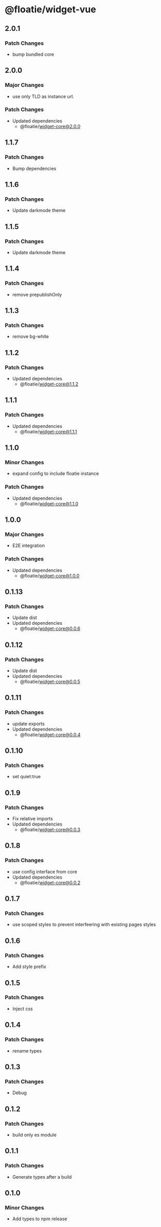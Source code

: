 # @floatie/widget-vue

## 2.0.1

### Patch Changes

- bump bundled core

## 2.0.0

### Major Changes

- use only TLD as instance url.

### Patch Changes

- Updated dependencies
  - @floatie/widget-core@2.0.0

## 1.1.7

### Patch Changes

- Bump dependencies

## 1.1.6

### Patch Changes

- Update darkmode theme

## 1.1.5

### Patch Changes

- Update darkmode theme

## 1.1.4

### Patch Changes

- remove prepublishOnly

## 1.1.3

### Patch Changes

- remove bg-white

## 1.1.2

### Patch Changes

- Updated dependencies
  - @floatie/widget-core@1.1.2

## 1.1.1

### Patch Changes

- Updated dependencies
  - @floatie/widget-core@1.1.1

## 1.1.0

### Minor Changes

- expand config to include floatie instance

### Patch Changes

- Updated dependencies
  - @floatie/widget-core@1.1.0

## 1.0.0

### Major Changes

- E2E integration

### Patch Changes

- Updated dependencies
  - @floatie/widget-core@1.0.0

## 0.1.13

### Patch Changes

- Update dist
- Updated dependencies
  - @floatie/widget-core@0.0.6

## 0.1.12

### Patch Changes

- Update dist
- Updated dependencies
  - @floatie/widget-core@0.0.5

## 0.1.11

### Patch Changes

- update exports
- Updated dependencies
  - @floatie/widget-core@0.0.4

## 0.1.10

### Patch Changes

- set quiet:true

## 0.1.9

### Patch Changes

- Fix relative imports
- Updated dependencies
  - @floatie/widget-core@0.0.3

## 0.1.8

### Patch Changes

- use config interface from core
- Updated dependencies
  - @floatie/widget-core@0.0.2

## 0.1.7

### Patch Changes

- use scoped styles to prevent interfeering with existing pages styles

## 0.1.6

### Patch Changes

- Add style prefix

## 0.1.5

### Patch Changes

- Inject css

## 0.1.4

### Patch Changes

- rename types

## 0.1.3

### Patch Changes

- Debug

## 0.1.2

### Patch Changes

- build only es module

## 0.1.1

### Patch Changes

- Generate types after a build

## 0.1.0

### Minor Changes

- Add types to npm release
